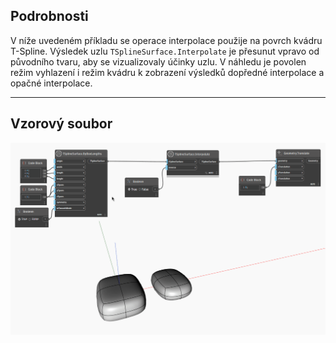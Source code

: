 ## Podrobnosti
V níže uvedeném příkladu se operace interpolace použije na povrch kvádru T-Spline. Výsledek uzlu `TSplineSurface.Interpolate` je přesunut vpravo od původního tvaru, aby se vizualizovaly účinky uzlu. V náhledu je povolen režim vyhlazení i režim kvádru k zobrazení výsledků dopředné interpolace a opačné interpolace.
___
## Vzorový soubor

![TSplineSurface.Interpolate](./Autodesk.DesignScript.Geometry.TSpline.TSplineSurface.Interpolate_img.gif)
